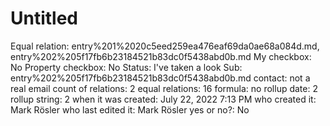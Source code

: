 # Untitled

Equal relation: entry%201%2020c5eed259ea476eaf69da0ae68a084d.md, entry%202%205f17fb6b23184521b83dc0f5438abd0b.md
My checkbox: No
Property checkbox: No
Status: I've taken a look
Sub: entry%202%205f17fb6b23184521b83dc0f5438abd0b.md
contact: not a real email
count of relations: 2
equal relations: 16
formula: no
rollup date: 2
rollup string: 2
when it was created: July 22, 2022 7:13 PM
who created it: Mark Rösler
who last edited it: Mark Rösler
yes or no?: No